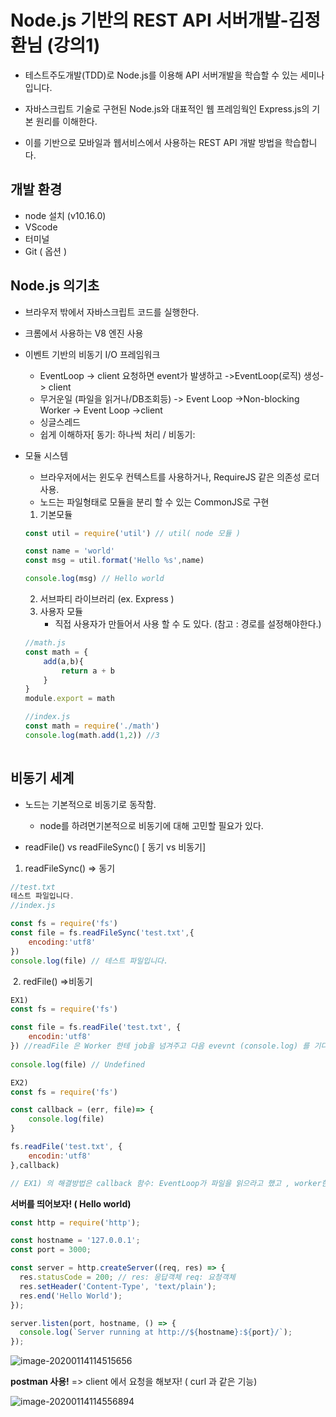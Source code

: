 # Node.js 기반의 REST API 서버개발-김정환님 (강의1)

* 테스트주도개발(TDD)로 Node.js를 이용해 API 서버개발을 학습할 수 있는 세미나 입니다. 

* 자바스크립트 기술로 구현된 Node.js와 대표적인 웹 프레임웍인 Express.js의 기본 원리를 이해한다.
* 이를 기반으로 모바일과 웹서비스에서 사용하는 REST API 개발 방법을 학습합니다.

## 개발 환경 

* node 설치 (v10.16.0)
* VScode
* 터미널
* Git ( 옵션 )



## Node.js 의기초

* 브라우저 밖에서 자바스크립트 코드를 실행한다.
* 크롬에서 사용하는 V8 엔진 사용
* 이벤트 기반의 비동기 I/O 프레임워크 
  * EventLoop -> client 요청하면 event가 발생하고 ->EventLoop(로직) 생성-> client
  * 무거운일 (파일을 읽거나/DB조회등) -> Event Loop ->Non-blocking Worker -> Event Loop    ->client
  * 싱글스레드 
  * 쉽게 이해하자[ 동기: 하나씩 처리 / 비동기: 

* 모듈 시스템

  * 브라우저에서는 윈도우 컨텍스트를 사용하거나, RequireJS 같은 의존성 로더사용.
  * 노드는 파일형태로 모듈을 분리 할 수 있는 CommonJS로 구현

  1. 기본모듈

  ~~~javascript
  const util = require('util') // util( node 모듈 ) 
  
  const name = 'world'
  const msg = util.format('Hello %s',name)
  
  console.log(msg) // Hello world
  ~~~

  2. 서브파티 라이브러리 (ex. Express )
  3. 사용자 모듈
     * 직접 사용자가 만들어서 사용 할 수 도 있다. (참고 : 경로를 설정해야한다.)

  ~~~javascript
  //math.js
  const math = {
      add(a,b){
          return a + b
      }
  }
  module.export = math
  
  //index.js
  const math = require('./math')
  console.log(math.add(1,2)) //3
   
  ~~~



## 비동기 세계

* 노드는 기본적으로 비동기로 동작함.

  * node를 하려면기본적으로 비동기에 대해 고민할 필요가 있다.
* readFile() vs readFileSync() [ 동기 vs 비동기]

1. readFileSync()  => 동기

~~~javascript
//test.txt
테스트 파일입니다.
//index.js

const fs = require('fs')
const file = fs.readFileSync('test.txt',{
    encoding:'utf8'
})
console.log(file) // 테스트 파일입니다. 
~~~

​	2. redFile()  =>비동기

~~~javascript
EX1)
const fs = require('fs')

const file = fs.readFile('test.txt', {
    encodin:'utf8'
}) //readFile 은 Worker 한테 job을 넘겨주고 다음 evevnt (console.log) 를 기다린다. 즉, 파일를 다 읽지도 않았고, worker로 넘기고 console.log 를 실행 시키려 한다.
	
console.log(file) // Undefined

EX2)
const fs = require('fs')

const callback = (err, file)=> {
    console.log(file)
}

fs.readFile('test.txt', {
    encodin:'utf8'
},callback) 

// EX1) 의 해결방법은 callback 함수: EventLoop가 파일을 읽으라고 했고 , worker한테 위임을 하고, EventLoop이 다른 event를 수신 하고 있을때 Worker는 다 읽으면 다시 EvnetLoop한테 알려줘야 하는데 그 방법을 callback 함수를 사용한다.      
~~~



**서버를 띄어보자! ( Hello world)** 

~~~javascript
const http = require('http');

const hostname = '127.0.0.1';
const port = 3000;

const server = http.createServer((req, res) => {
  res.statusCode = 200; // res: 응답객체 req: 요청객체 
  res.setHeader('Content-Type', 'text/plain');
  res.end('Hello World');
});

server.listen(port, hostname, () => {
  console.log(`Server running at http://${hostname}:${port}/`);
});
~~~

![image-20200114114515656](C:\Users\user\AppData\Roaming\Typora\typora-user-images\image-20200114114515656.png)

**postman 사용!**  => client 에서 요청을 해보자! ( curl 과 같은 기능)

![image-20200114114556894](C:\Users\user\AppData\Roaming\Typora\typora-user-images\image-20200114114556894.png)

